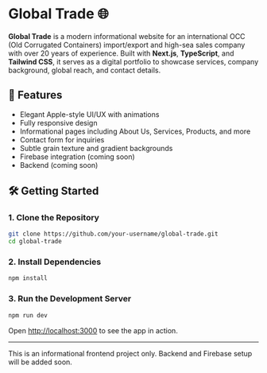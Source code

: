 # Global Trade 🌐

**Global Trade** is a modern informational website for an international OCC (Old Corrugated Containers) import/export and high-sea sales company with over 20 years of experience. Built with **Next.js**, **TypeScript**, and **Tailwind CSS**, it serves as a digital portfolio to showcase services, company background, global reach, and contact details.

## 🚀 Features

- Elegant Apple-style UI/UX with animations
- Fully responsive design
- Informational pages including About Us, Services, Products, and more
- Contact form for inquiries
- Subtle grain texture and gradient backgrounds
- Firebase integration (coming soon)
- Backend (coming soon)

## 🛠️ Getting Started

### 1. Clone the Repository
```bash
git clone https://github.com/your-username/global-trade.git
cd global-trade
```

### 2. Install Dependencies
```bash
npm install
```

### 3. Run the Development Server
```bash
npm run dev
```

Open [http://localhost:3000](http://localhost:3000) to see the app in action.

---

This is an informational frontend project only. Backend and Firebase setup will be added soon.
